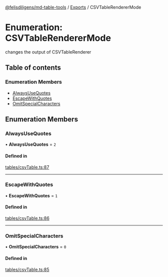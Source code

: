 [@felisdiligens/md-table-tools](../README.md) / [Exports](../modules.md) / CSVTableRendererMode

# Enumeration: CSVTableRendererMode

changes the output of CSVTableRenderer

## Table of contents

### Enumeration Members

- [AlwaysUseQuotes](CSVTableRendererMode.md#alwaysusequotes)
- [EscapeWithQuotes](CSVTableRendererMode.md#escapewithquotes)
- [OmitSpecialCharacters](CSVTableRendererMode.md#omitspecialcharacters)

## Enumeration Members

### AlwaysUseQuotes

• **AlwaysUseQuotes** = ``2``

#### Defined in

[tables/csvTable.ts:87](https://github.com/FelisDiligens/md-table-tools/blob/7054713/src/tables/csvTable.ts#L87)

___

### EscapeWithQuotes

• **EscapeWithQuotes** = ``1``

#### Defined in

[tables/csvTable.ts:86](https://github.com/FelisDiligens/md-table-tools/blob/7054713/src/tables/csvTable.ts#L86)

___

### OmitSpecialCharacters

• **OmitSpecialCharacters** = ``0``

#### Defined in

[tables/csvTable.ts:85](https://github.com/FelisDiligens/md-table-tools/blob/7054713/src/tables/csvTable.ts#L85)
